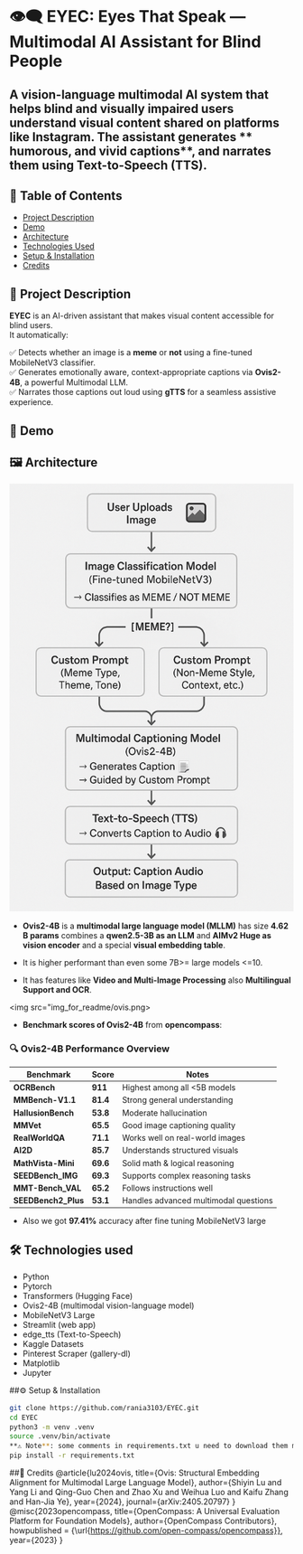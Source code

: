 # 👁️‍🗨️ EYEC: Eyes That Speak — Multimodal AI Assistant for Blind People

A **vision-language multimodal AI system** that helps blind and visually impaired users understand visual content shared on platforms like Instagram. The assistant generates ** humorous, and vivid captions**, and narrates them using **Text-to-Speech (TTS)**.
---

## 📖 Table of Contents

- [Project Description](#project-description)
- [Demo](#demo)
- [Architecture](#architecture)
- [Technologies Used](#technologies-used)
- [Setup & Installation](#setup--installation)
- [Credits](#credits)

## 📌 Project Description

**EYEC** is an AI-driven assistant that makes visual content accessible for blind users.  
It automatically:

✅ Detects whether an image is a **meme** or **not** using a fine-tuned MobileNetV3 classifier.  
✅ Generates emotionally aware, context-appropriate captions via **Ovis2-4B**, a powerful Multimodal LLM.  
✅ Narrates those captions out loud using **gTTS** for a seamless assistive experience.

## 🎥 Demo



## 🖼️ Architecture

<img src="img_for_readme/eos_diagram.png">

- **Ovis2-4B** is a **multimodal large language model (MLLM)** has size **4.62 B params** combines a **qwen2.5-3B as an LLM** and **AIMv2 Huge as vision encoder** and a special **visual embedding table**.

- It is higher performant than even some 7B>= large models <=10.

- It has features like **Video and Multi-Image Processing** also **Multilingual Support and OCR**.

<img src="img_for_readme/ovis.png>

- **Benchmark scores of Ovis2-4B** from **opencompass**: 
### 🔍 Ovis2-4B Performance Overview

| Benchmark | Score | Notes |
|----------|-------|--------|
| **OCRBench** | **911** | Highest among all <5B models |
| **MMBench-V1.1** | **81.4** | Strong general understanding |
| **HallusionBench** | **53.8** | Moderate hallucination |
| **MMVet** | **65.5** | Good image captioning quality |
| **RealWorldQA** | **71.1** | Works well on real-world images |
| **AI2D** | **85.7** | Understands structured visuals |
| **MathVista-Mini** | **69.6** | Solid math & logical reasoning |
| **SEEDBench_IMG** | **69.3** | Supports complex reasoning tasks |
| **MMT-Bench_VAL** | **65.2** | Follows instructions well |
| **SEEDBench2_Plus** | **53.1** | Handles advanced multimodal questions |

- Also we got **97.41%** accuracy after fine tuning MobileNetV3 large

## 🛠️ Technologies used
- Python
- Pytorch
- Transformers (Hugging Face)
- Ovis2-4B (multimodal vision-language model)
- MobileNetV3 Large
- Streamlit (web app)
- edge_tts  (Text-to-Speech)
- Kaggle Datasets
- Pinterest Scraper (gallery-dl)
- Matplotlib
- Jupyter

##⚙️ Setup & Installation
```bash
git clone https://github.com/rania3103/EYEC.git
cd EYEC
python3 -m venv .venv
source .venv/bin/activate
**⚠️ Note**: some comments in requirements.txt u need to download them manually on command line
pip install -r requirements.txt

```

##📝 Credits
@article{lu2024ovis,
  title={Ovis: Structural Embedding Alignment for Multimodal Large Language Model}, 
  author={Shiyin Lu and Yang Li and Qing-Guo Chen and Zhao Xu and Weihua Luo and Kaifu Zhang and Han-Jia Ye},
  year={2024},
  journal={arXiv:2405.20797}
}
@misc{2023opencompass,
    title={OpenCompass: A Universal Evaluation Platform for Foundation Models},
    author={OpenCompass Contributors},
    howpublished = {\url{https://github.com/open-compass/opencompass}},
    year={2023}
}
